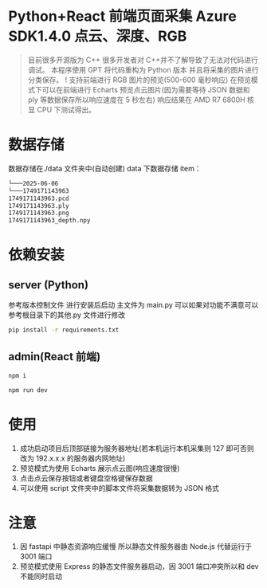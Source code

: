 # Python+React 前端页面采集 Azure SDK1.4.0 点云、深度、RGB

> 目前很多开源版为 C++ 很多开发者对 C++并不了解导致了无法对代码进行调试。
> 本程序使用 GPT 将代码重构为 Python 版本 并且将采集的图片进行分类保存。
> ! 支持前端进行 RGB 图片的预览(500-600 毫秒响应) 在预览模式下可以在前端进行 Echarts 预览点云图片(因为需要等待 JSON 数据和 ply 等数据保存所以响应速度在 5 秒左右) 响应结果在 AMD R7 6800H 核显 CPU 下测试得出。

# 数据存储

数据存储在./data 文件夹中(自动创建) data 下数据存储 item：

```md
└───2025-06-06
└───1749171143963
1749171143963.pcd
1749171143963.ply
1749171143963.png
1749171143963_depth.npy
```

# 依赖安装

## server (Python)

参考版本控制文件 进行安装后启动 主文件为 main.py 可以如果对功能不满意可以参考根目录下的其他.py 文件进行修改

```bash
pip install -r requirements.txt
```

## admin(React 前端)

```bash
npm i

npm run dev
```

# 使用

1. 成功启动项目后顶部链接为服务器地址(若本机运行本机采集则 127 即可否则改为 192.x.x.x 的服务器内网地址)
2. 预览模式为使用 Echarts 展示点云图(响应速度很慢)
3. 点击点云保存按钮或者键盘空格键保存数据
4. 可以使用 script 文件夹中的脚本文件将采集数据转为 JSON 格式

# 注意

1. 因 fastapi 中静态资源响应缓慢 所以静态文件服务器由 Node.js 代替运行于 3001 端口
2. 预览模式使用 Express 的静态文件服务器启动，因 3001 端口冲突所以和 dev 不能同时启动
